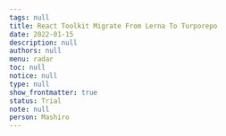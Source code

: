 ```yaml
---
tags: null
title: React Toolkit Migrate From Lerna To Turporepo
date: 2022-01-15
description: null
authors: null
menu: radar
toc: null
notice: null
type: null
show_frontmatter: true
status: Trial
note: null
person: Mashiro
---
```


